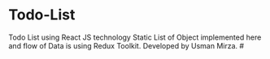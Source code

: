 # Todo-List
Todo List using React JS technology
Static List of Object implemented here and flow of Data is using Redux Toolkit.
Developed by Usman Mirza. #
